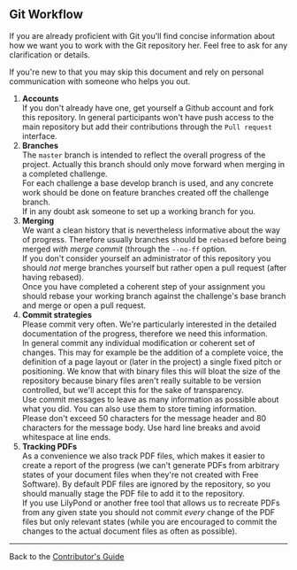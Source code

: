 ## Git Workflow

If you are already proficient with Git you'll find concise information
about how we want you to work with the Git repository her.
Feel free to ask for any clarification or details.

If you're new to that you may skip this document and rely on personal
communication with someone who helps you out.

1. **Accounts**   
   If you don't already have one, get yourself a Github account
   and fork this repository. In general participants won't have
   push access to the main repository but add their contributions
   through the `Pull request` interface.
2. **Branches**  
   The `master` branch is intended to reflect the overall progress
   of the project. Actually this branch should only move forward
   when merging in a completed challenge.  
   For each challenge a base develop branch is used, and any concrete
   work should be done on feature branches created off the challenge
   branch.   
   If in any doubt ask someone to set up a working branch for you.
3. **Merging**  
   We want a clean history that is nevertheless informative about the
   way of progress. Therefore usually branches should be `rebase`d
   before being merged *with merge commit* (through the `--no-ff`
   option.  
   If you don't consider yourself an administrator of this repository
   you should *not* merge branches yourself but rather open a pull
   request (after having rebased).  
   Once you have completed a coherent step of your assignment
   you should rebase your working branch against the challenge's
   base branch and merge or open a pull request.
4. **Commit strategies**  
   Please commit very often. We're particularly interested in the detailed
   documentation of the progress, therefore we need this information.  
   In general commit any individual modification or coherent set of
   changes. This may for example be the addition of a complete voice,
   the definition of a page layout or (later in the project) a single
   fixed pitch or positioning. We know that with binary files this will
   bloat the size of the repository because binary files aren't really
   suitable to be version controlled, but we'll accept this for the sake
   of transparency.  
   Use commit messages to leave as many information as possible about
   what you did. You can also use them to store timing information.  
   Please don't exceed 50 characters for the message header and 80
   characters for the message body. Use hard line breaks and avoid
   whitespace at line ends.
5. **Tracking PDFs**  
   As a convenience we also track PDF files, which makes it easier to
   create a report of the progress (we can't generate PDFs from
   arbitrary states of your document files when they're not created with
   Free Software). By default PDF files are ignored by the repository,
   so you should manually stage the PDF file to add it to the repository.  
   If you use LilyPond or another free tool that allows us to recreate
   PDFs from any given state you should not commit *every* change of the
   PDF files but only relevant states (while you are encouraged to commit
   the changes to the actual document files as often as possible).

---

Back to the [Contributor's Guide](README.md)
